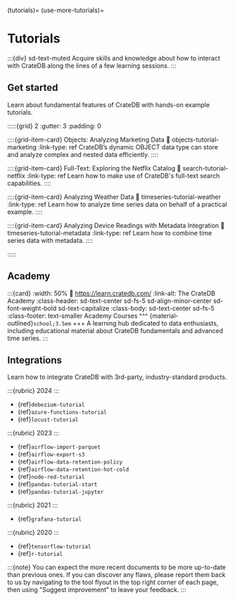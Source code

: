 (tutorials)=
(use-more-tutorials)=

# Tutorials

:::{div} sd-text-muted
Acquire skills and knowledge about how to interact with CrateDB along
the lines of a few learning sessions.
:::


## Get started

Learn about fundamental features of CrateDB with hands-on example tutorials.

:::::{grid} 2
:gutter: 3
:padding: 0

::::{grid-item-card} Objects: Analyzing Marketing Data
:link: objects-tutorial-marketing
:link-type: ref
CrateDB’s dynamic OBJECT data type can store and analyze complex and nested data efficiently.
::::

::::{grid-item-card} Full-Text: Exploring the Netflix Catalog
:link: search-tutorial-netflix
:link-type: ref
Learn how to make use of CrateDB's full-text search capabilities.
::::

::::{grid-item-card} Analyzing Weather Data
:link: timeseries-tutorial-weather
:link-type: ref
Learn how to analyze time series data on behalf of a practical example.
::::

::::{grid-item-card} Analyzing Device Readings with Metadata Integration
:link: timeseries-tutorial-metadata
:link-type: ref
Learn how to combine time series data with metadata.
::::

:::::


## Academy

:::{card}
:width: 50%
:link: https://learn.cratedb.com/
:link-alt: The CrateDB Academy
:class-header: sd-text-center sd-fs-5 sd-align-minor-center sd-font-weight-bold sd-text-capitalize
:class-body: sd-text-center sd-fs-5
:class-footer: text-smaller
Academy Courses
^^^
{material-outlined}`school;3.5em`
+++
A learning hub dedicated to data enthusiasts, including educational material
about CrateDB fundamentals and advanced time series.
:::


## Integrations

Learn how to integrate CrateDB with 3rd-party, industry-standard products.

:::{rubric} 2024
:::
- {ref}`debezium-tutorial`
- {ref}`azure-functions-tutorial`
- {ref}`locust-tutorial`

:::{rubric} 2023
:::
- {ref}`airflow-import-parquet`
- {ref}`airflow-export-s3`
- {ref}`airflow-data-retention-policy`
- {ref}`airflow-data-retention-hot-cold`
- {ref}`node-red-tutorial`
- {ref}`pandas-tutorial-start`
- {ref}`pandas-tutorial-jupyter`

:::{rubric} 2021
:::
- {ref}`grafana-tutorial`

:::{rubric} 2020
:::
- {ref}`tensorflow-tutorial`
- {ref}`r-tutorial`


:::{note}
You can expect the more recent documents to be more up-to-date than previous
ones. If you can discover any flaws, please report them back to us by
navigating to the tool flyout in the top right corner of each page,
then using "Suggest improvement" to leave your feedback.
:::
